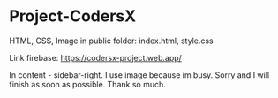 # Project-CodersX 

HTML, CSS, Image in public folder: index.html, style.css


Link firebase: https://codersx-project.web.app/

In content - sidebar-right. I use image because im busy. Sorry and I will finish as soon as possible. Thank so much.
